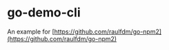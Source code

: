 # go-demo-cli

An example for [https://github.com/raulfdm/go-npm2](https://github.com/raulfdm/go-npm2)
